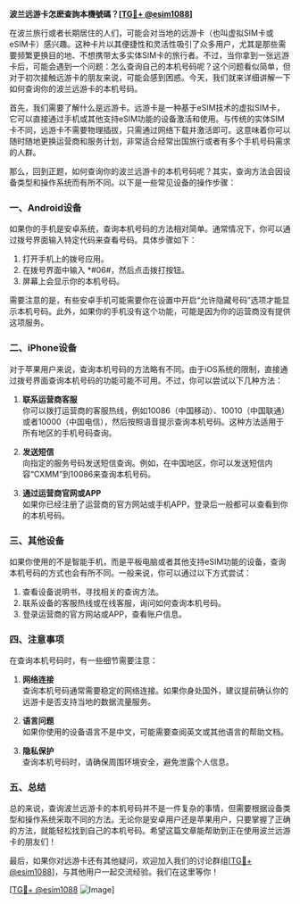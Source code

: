 **波兰远游卡怎麽查詢本機號碼？[[TG💪+ @esim1088](https://t.me/s/esim1088)]**

在波兰旅行或者长期居住的人们，可能会对当地的远游卡（也叫虚拟SIM卡或eSIM卡）感兴趣。这种卡片以其便捷性和灵活性吸引了众多用户，尤其是那些需要频繁更换目的地、不想携带太多实体SIM卡的旅行者。不过，当你拿到一张远游卡后，可能会遇到一个问题：怎么查询自己的本机号码呢？这个问题看似简单，但对于初次接触远游卡的朋友来说，可能会感到困惑。今天，我们就来详细讲解一下如何查询你的波兰远游卡的本机号码。

首先，我们需要了解什么是远游卡。远游卡是一种基于eSIM技术的虚拟SIM卡，它可以直接通过手机或其他支持eSIM功能的设备激活和使用。与传统的实体SIM卡不同，远游卡不需要物理插拔，只需通过网络下载并激活即可。这意味着你可以随时随地更换运营商和服务计划，非常适合经常出国旅行或者有多个手机号码需求的人群。

那么，回到正题，如何查询你的波兰远游卡的本机号码呢？其实，查询方法会因设备类型和操作系统而有所不同。以下是一些常见设备的操作步骤：

### **一、Android设备**

如果你的手机是安卓系统，查询本机号码的方法相对简单。通常情况下，你可以通过拨号界面输入特定代码来查看号码。具体步骤如下：

1. 打开手机上的拨号应用。
2. 在拨号界面中输入 *#06#，然后点击拨打按钮。
3. 屏幕上会显示你的本机号码。

需要注意的是，有些安卓手机可能需要你在设置中开启“允许隐藏号码”选项才能显示本机号码。此外，如果你的手机没有这个功能，可能是因为你的运营商没有提供这项服务。

### **二、iPhone设备**

对于苹果用户来说，查询本机号码的方法略有不同。由于iOS系统的限制，直接通过拨号界面查询本机号码的功能可能不可用。不过，你可以尝试以下几种方法：

1. **联系运营商客服**  
   你可以拨打运营商的客服热线，例如10086（中国移动）、10010（中国联通）或者10000（中国电信），然后按照语音提示查询本机号码。这种方法适用于所有地区的手机号码查询。

2. **发送短信**  
   向指定的服务号码发送短信查询。例如，在中国地区，你可以发送短信内容“CXMM”到10086来查询本机号码。

3. **通过运营商官网或APP**  
   如果你已经注册了运营商的官方网站或手机APP，登录后一般都可以查看到你的本机号码。

### **三、其他设备**

如果你使用的不是智能手机，而是平板电脑或者其他支持eSIM功能的设备，查询本机号码的方式也会有所不同。一般来说，你可以通过以下方式尝试：

1. 查看设备说明书，寻找相关的查询方法。
2. 联系设备的客服热线或在线客服，询问如何查询本机号码。
3. 登录运营商的官方网站或APP，查看账户信息。

### **四、注意事项**

在查询本机号码时，有一些细节需要注意：

1. **网络连接**  
   查询本机号码通常需要稳定的网络连接。如果你身处国外，建议提前确认你的远游卡是否支持当地的数据流量服务。

2. **语言问题**  
   如果你使用的设备语言不是中文，可能需要查阅英文或其他语言的帮助文档。

3. **隐私保护**  
   查询本机号码时，请确保周围环境安全，避免泄露个人信息。

### **五、总结**

总的来说，查询波兰远游卡的本机号码并不是一件复杂的事情，但需要根据设备类型和操作系统采取不同的方法。无论你是安卓用户还是苹果用户，只要掌握了正确的方法，就能轻松找到自己的本机号码。希望这篇文章能帮助到正在使用波兰远游卡的朋友们！

最后，如果你对远游卡还有其他疑问，欢迎加入我们的讨论群组[[TG💪+ @esim1088](https://t.me/s/esim1088)]，与其他用户一起交流经验。我们在这里等你！

[[TG💪+ @esim1088](https://t.me/s/esim1088) ![Image](https://i.postimg.cc/4NQfJmqS/Snipaste-2025-05-13-00-14-12.png)]